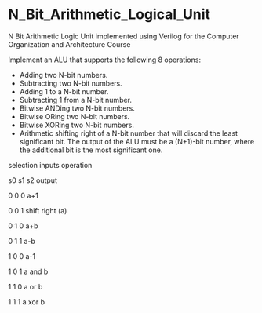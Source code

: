 # N_Bit_Arithmetic_Logical_Unit

N Bit Arithmetic Logic Unit implemented using Verilog for the Computer Organization and Architecture Course

Implement an ALU that supports the following 8 operations:
* Adding two N-bit numbers.
* Subtracting two N-bit numbers.
* Adding 1 to a N-bit number.
* Subtracting 1 from a N-bit number.
* Bitwise ANDing two N-bit numbers.
* Bitwise ORing two N-bit numbers.
* Bitwise XORing two N-bit numbers.
* Arithmetic shifting right of a N-bit number that will discard the least significant bit.
The output of the ALU must be a (N+1)-bit number, where the additional bit is the most significant one.

selection inputs              operation

s0     s1     s2              output

0      0      0                a+1

0      0      1             shift right (a)

0      1      0                 a+b

0      1      1                 a-b

1      0      0                 a-1

1      0      1               a and b 

1      1      0               a or b

1      1      1               a xor b


